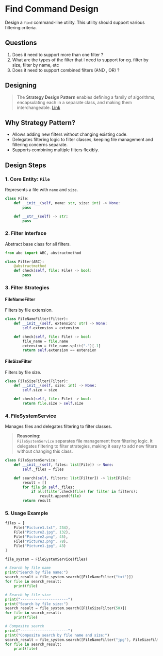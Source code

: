 # Find Command Design

Design a `find` command-line utility. This utility should support various filtering criteria.


## Questions

1. Does it need to support more than one filter ? 
2. What are the types of the filter that I need to support for eg. filter by size, filter by name, etc
3. Does it need to support combined filters (AND , OR) ? 

## Designing

> The **Strategy Design Pattern** enables defining a family of algorithms, encapsulating each in a separate class, and making them interchangeable. [Link](https://refactoring.guru/design-patterns/strategy)

## Why Strategy Pattern?

- Allows adding new filters without changing existing code.
- Delegates filtering logic to filter classes, keeping file management and filtering concerns separate.
- Supports combining multiple filters flexibly.

## Design Steps

### 1. Core Entity: `File`

Represents a file with `name` and `size`.

```python
class File: 
    def __init__(self, name: str, size: int) -> None:
        pass

    def __str__(self) -> str: 
        pass
```

### 2. Filter Interface

Abstract base class for all filters.

```python
from abc import ABC, abstractmethod

class Filter(ABC): 
    @abstractmethod 
    def check(self, file: File) -> bool:
        pass
```

### 3. Filter Strategies

#### FileNameFilter

Filters by file extension.

```python
class FileNameFilter(Filter): 
    def __init__(self, extension: str) -> None:
        self.extension = extension

    def check(self, file: File) -> bool:
        file_name = file.name
        extension = file_name.split(".")[-1]
        return self.extension == extension
```

#### FileSizeFilter

Filters by file size.

```python
class FileSizeFilter(Filter): 
    def __init__(self, size: int) -> None: 
        self.size = size

    def check(self, file: File) -> bool:
        return file.size > self.size
```

### 4. FileSystemService

Manages files and delegates filtering to filter classes.

> **Reasoning:**  
> `FileSystemService` separates file management from filtering logic. It delegates filtering to filter strategies, making it easy to add new filters without changing this class.

```python
class FileSystemService: 
    def __init__(self, files: list[File]) -> None:
        self._files = files

    def search(self, filters: list[Filter]) -> list[File]:
        result = []
        for file in self._files:
            if all(filter.check(file) for filter in filters):
                result.append(file)
        return result
```

### 5. Usage Example

```python
files = [
    File("Picture1.txt", 234),
    File("Picture2.jpg", 132),
    File("Picture2.png", 45),
    File("Picture3.png", 78),
    File("Picture1.jpg", 43)
]

file_system = FileSystemService(files)

# Search by file name
print("Search by file name:")
search_result = file_system.search([FileNameFilter("txt")])
for file in search_result:
    print(file)

# Search by file size
print("----------------------")
print("Search by file size:")
search_result = file_system.search([FileSizeFilter(50)])
for file in search_result:
    print(file)

# Composite search
print("----------------------")
print("Composite search by file name and size:")
search_result = file_system.search([FileNameFilter("jpg"), FileSizeFilter(50)])
for file in search_result:
    print(file)
```


